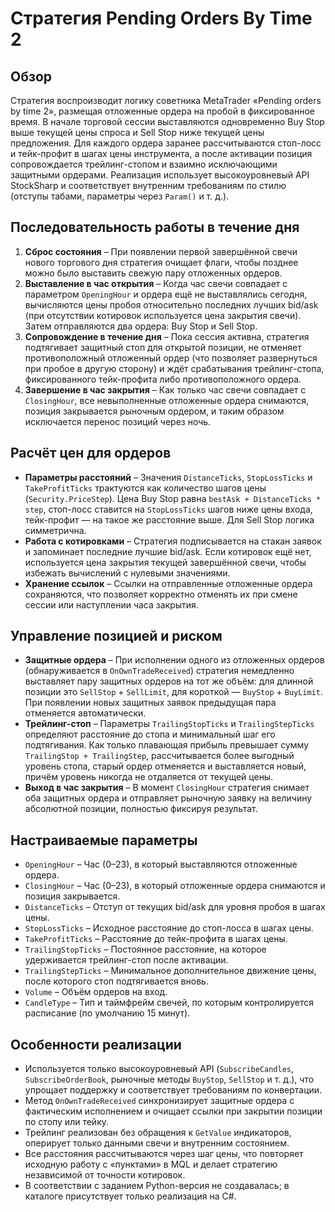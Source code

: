 # Стратегия Pending Orders By Time 2

## Обзор
Стратегия воспроизводит логику советника MetaTrader «Pending orders by time 2», размещая отложенные ордера на пробой в фиксированное время. В начале торговой сессии выставляются одновременно Buy Stop выше текущей цены спроса и Sell Stop ниже текущей цены предложения. Для каждого ордера заранее рассчитываются стоп-лосс и тейк-профит в шагах цены инструмента, а после активации позиция сопровождается трейлинг-стопом и взаимно исключающими защитными ордерами. Реализация использует высокоуровневый API StockSharp и соответствует внутренним требованиям по стилю (отступы табами, параметры через `Param()` и т. д.).

## Последовательность работы в течение дня
1. **Сброс состояния** – При появлении первой завершённой свечи нового торгового дня стратегия очищает флаги, чтобы позднее можно было выставить свежую пару отложенных ордеров.
2. **Выставление в час открытия** – Когда час свечи совпадает с параметром `OpeningHour` и ордера ещё не выставлялись сегодня, вычисляются цены пробоя относительно последних лучших bid/ask (при отсутствии котировок используется цена закрытия свечи). Затем отправляются два ордера: Buy Stop и Sell Stop.
3. **Сопровождение в течение дня** – Пока сессия активна, стратегия подтягивает защитный стоп для открытой позиции, не отменяет противоположный отложенный ордер (что позволяет развернуться при пробое в другую сторону) и ждёт срабатывания трейлинг-стопа, фиксированного тейк-профита либо противоположного ордера.
4. **Завершение в час закрытия** – Как только час свечи совпадает с `ClosingHour`, все невыполненные отложенные ордера снимаются, позиция закрывается рыночным ордером, и таким образом исключается перенос позиций через ночь.

## Расчёт цен для ордеров
- **Параметры расстояний** – Значения `DistanceTicks`, `StopLossTicks` и `TakeProfitTicks` трактуются как количество шагов цены (`Security.PriceStep`). Цена Buy Stop равна `bestAsk + DistanceTicks * step`, стоп-лосс ставится на `StopLossTicks` шагов ниже цены входа, тейк-профит — на такое же расстояние выше. Для Sell Stop логика симметрична.
- **Работа с котировками** – Стратегия подписывается на стакан заявок и запоминает последние лучшие bid/ask. Если котировок ещё нет, используется цена закрытия текущей завершённой свечи, чтобы избежать вычислений с нулевыми значениями.
- **Хранение ссылок** – Ссылки на отправленные отложенные ордера сохраняются, что позволяет корректно отменять их при смене сессии или наступлении часа закрытия.

## Управление позицией и риском
- **Защитные ордера** – При исполнении одного из отложенных ордеров (обнаруживается в `OnOwnTradeReceived`) стратегия немедленно выставляет пару защитных ордеров на тот же объём: для длинной позиции это `SellStop` + `SellLimit`, для короткой — `BuyStop` + `BuyLimit`. При появлении новых защитных заявок предыдущая пара отменяется автоматически.
- **Трейлинг-стоп** – Параметры `TrailingStopTicks` и `TrailingStepTicks` определяют расстояние до стопа и минимальный шаг его подтягивания. Как только плавающая прибыль превышает сумму `TrailingStop + TrailingStep`, рассчитывается более выгодный уровень стопа, старый ордер отменяется и выставляется новый, причём уровень никогда не отдаляется от текущей цены.
- **Выход в час закрытия** – В момент `ClosingHour` стратегия снимает оба защитных ордера и отправляет рыночную заявку на величину абсолютной позиции, полностью фиксируя результат.

## Настраиваемые параметры
- `OpeningHour` – Час (0–23), в который выставляются отложенные ордера.
- `ClosingHour` – Час (0–23), в который отложенные ордера снимаются и позиция закрывается.
- `DistanceTicks` – Отступ от текущих bid/ask для уровня пробоя в шагах цены.
- `StopLossTicks` – Исходное расстояние до стоп-лосса в шагах цены.
- `TakeProfitTicks` – Расстояние до тейк-профита в шагах цены.
- `TrailingStopTicks` – Постоянное расстояние, на которое удерживается трейлинг-стоп после активации.
- `TrailingStepTicks` – Минимальное дополнительное движение цены, после которого стоп подтягивается вновь.
- `Volume` – Объём ордеров на вход.
- `CandleType` – Тип и таймфрейм свечей, по которым контролируется расписание (по умолчанию 15 минут).

## Особенности реализации
- Используется только высокоуровневый API (`SubscribeCandles`, `SubscribeOrderBook`, рыночные методы `BuyStop`, `SellStop` и т. д.), что упрощает поддержку и соответствует требованиям по конвертации.
- Метод `OnOwnTradeReceived` синхронизирует защитные ордера с фактическим исполнением и очищает ссылки при закрытии позиции по стопу или тейку.
- Трейлинг реализован без обращения к `GetValue` индикаторов, оперирует только данными свечи и внутренним состоянием.
- Все расстояния рассчитываются через шаг цены, что повторяет исходную работу с «пунктами» в MQL и делает стратегию независимой от точности котировок.
- В соответствии с заданием Python-версия не создавалась; в каталоге присутствует только реализация на C#.
